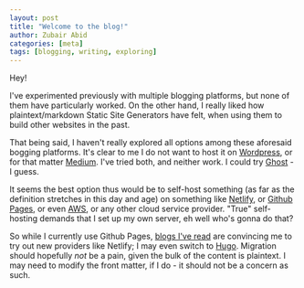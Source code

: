 ```yaml
---
layout: post
title: "Welcome to the blog!"
author: Zubair Abid
categories: [meta]
tags: [blogging, writing, exploring]
---
```


Hey!

I've experimented previously with multiple blogging platforms, but none of them have particularly worked. On the other hand, I really liked how plaintext/markdown Static Site Generators have felt, when using them to build other websites in the past.

That being said, I haven't really explored all options among these aforesaid bogging platforms. It's clear to me I do not want to host it on [Wordpress](http://www.wordpress.com), or for that matter [Medium](http://www.medium.com). I've tried both, and neither work. I could try [Ghost](http://https://ghost.org/) - I guess.

It seems the best option thus would be to self-host something (as far as the definition stretches in this day and age) on something like [Netlify](http://https://www.netlify.com/), or [Github Pages](http://https://pages.github.com/), or even [AWS](http://https://aws.amazon.com/), or any other cloud service provider. "True" self-hosting demands that I set up my own server, eh well who's gonna do that?

So while I currently use Github Pages, [blogs I've read](https://yihui.name/en/2017/06/netlify-instead-of-github-pages/) are convincing me to try out new providers like Netlify; I may even switch to [Hugo](http://https://gohugo.io/). Migration should hopefully *not* be a pain, given the bulk of the content is plaintext. I may need to modify the front matter, if I do - it should not be a concern as such.



